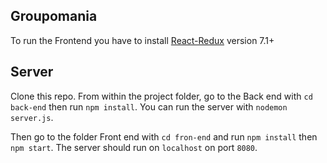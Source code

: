 ## Groupomania 

To run the Frontend you have to install [React-Redux](https://react-redux.js.org/introduction/getting-started) version 7.1+ 

## Server 

Clone this repo. From within the project folder, go to the Back end with `cd back-end` then run `npm install`. You can run the server with `nodemon server.js`. 

Then go to the folder Front end with `cd fron-end` and run `npm install` then `npm start`. The server should run on `localhost` on port `8080`. 
